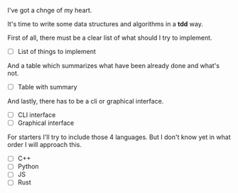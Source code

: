 I've got a chnge of my heart.

It's time to write some data structures and algorithms in a **tdd** way.

First of all, there must be a clear list of what should I try to implement.
- [ ] List of things to implement

And a table which summarizes what have been already done and what's not.
- [ ] Table with summary

And lastly, there has to be a cli or graphical interface.
- [ ] CLI interface
- [ ] Graphical interface

For starters I'll try to include those 4 languages. But I don't know yet in what order I will approach this.
- [ ] C++
- [ ] Python
- [ ] JS
- [ ] Rust
